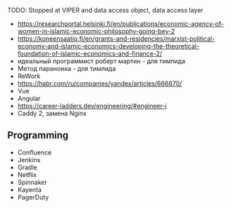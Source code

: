 TODO: Stopped at VIPER and data access object, data access layer

- https://researchportal.helsinki.fi/en/publications/economic-agency-of-women-in-islamic-economic-philosophy-going-bey-2
- https://koneensaatio.fi/en/grants-and-residencies/marxist-political-economy-and-islamic-economics-developing-the-theoretical-foundation-of-islamic-economics-and-finance-2/
- идеальный программист роберт мартин - для тимлида
- Метод параноика - для тимлида
- ReWork
- https://habr.com/ru/companies/yandex/articles/666870/
- Vue
- Angular
- https://career-ladders.dev/engineering/#engineer-i
- Caddy 2, замена Nginx

## Programming
- Confluence
- Jenkins
- Gradle
- Netflix
- Spinnaker
- Kayenta
- PagerDuty